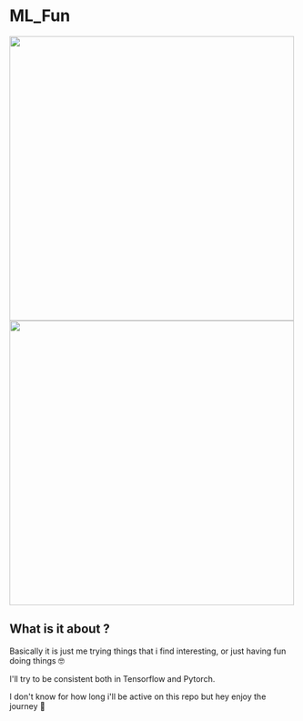 # ML_Fun

<p float="left">
  <img src="https://www.tensorflow.org/images/tf_logo_social.png" width="  500" />
  <img src="https://miro.medium.com/max/1200/1*bBS_lYMoWhiyJf733Bghwg.jpeg" width="500" /> 

</p>



## What is it about ?

Basically it is just me trying things that i find interesting, or just having fun doing things :nerd_face:

I'll try to be consistent both in Tensorflow and Pytorch.

I don't know for how long i'll be active on this repo but hey enjoy the journey :rocket: 

